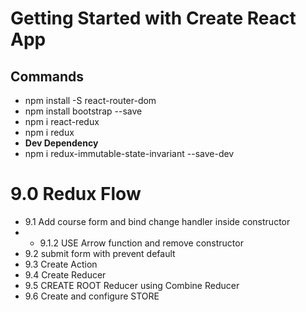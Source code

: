 # Getting Started with Create React App

## Commands

- npm install -S react-router-dom
- npm install bootstrap --save
- npm i react-redux
- npm i redux
- **Dev Dependency**
- npm i redux-immutable-state-invariant --save-dev

# 9.0 Redux Flow

- 9.1 Add course form and bind change handler inside constructor
- - 9.1.2 USE Arrow function and remove constructor
- 9.2 submit form with prevent default
- 9.3 Create Action
- 9.4 Create Reducer
- 9.5 CREATE ROOT Reducer using Combine Reducer
- 9.6 Create and configure STORE
